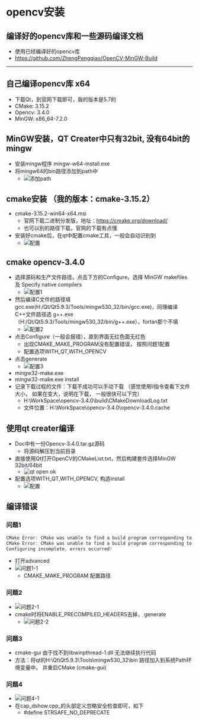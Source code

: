 # opencv安装

## 编译好的opencv库和一些源码编译文档

* 使用已经编译好的opencv库
* https://github.com/ZhengPengqiao/OpenCV-MinGW-Build

-------------------------------------------------------------------

## 自己编译opencv库 x64

* 下载Qt，到官网下载即可，我的版本是5.7的
* CMake: 3.15.2
* Opencv: 3.4.0
* MinGW: x86_64-7.2.0

## MinGW安装，QT Creater中只有32bit, 没有64bit的mingw

* 安装mingw程序 mingw-w64-install.exe
* 将mingw64的bin路径添加到path中
  * ![添加path](image/2019-08-26-20-29-37.png)

## cmake安装 （我的版本：cmake-3.15.2）

* cmake-3.15.2-win64-x64.msi
  * 官网下载二进制分发版，地址：https://cmake.org/download/
  * 也可以别的路径下载，官网的下载有点慢
* 安装好cmake后，在qt中配置cmake工具，一般会自动识别到
  * ![配置](./image/2019-08-25-13-44-14.png)

## cmake opencv-3.4.0

* 选择源码和生产文件路径，点击下方的Configure，选择 MinGW makefiles 及 Specify native compilers
  * ![配置1](image/2019-08-26-20-55-41.png)
* 然后编译C文件的路径填gcc.exe(H:/Qt/Qt5.9.3/Tools/mingw530_32/bin/gcc.exe)，同理编译C++文件路径选 g++.exe（H:/Qt/Qt5.9.3/Tools/mingw530_32/bin/g++.exe），fortan那个不填
  * ![配置2](image/2019-08-26-20-58-34.png)
* 点击Configure（一般会报错），直到界面无红色面无红色
  * 出现CMAKE_MAKE_PROGRAM没有配置错误， 按照问题1配置
  * 配置选项WITH_QT,WITH_OPENCV
* 点击generate
  * ![配置3](image/2019-08-26-22-22-05.png)
* mingw32-make.exe
* mingw32-make.exe install
* 记录下载过程的文件：下载不成功可以手动下载 （感觉使用ll指令查看下文件大小， 如果在变大，说明在下载， 一般很快可以下完）
  * H:\WorkSpace\opencv-3.4.0\build\CMakeDownloadLog.txt
  * 文件位置：H:\WorkSpace\opencv-3.4.0\opencv-3.4.0\.cache

## 使用qt creater编译

* Doc中有一份Opencv-3.4.0.tar.gz源码
  * 将源码解压到当前目录
* 直接使用Qt打开OpenCV的CMakeList.txt，然后构建套件选择MinGW 32bit/64bit
  * ![qt open ok](image/2019-08-25-20-33-09.png)
* 配置选项WITH_QT,WITH_OPENCV, 构造install
  * ![配置](image/2019-08-25-21-31-30.png)

## 编译错误

### 问题1

```c
CMake Error: CMake was unable to find a build program corresponding to "MinGW Makefiles".  CMAKE_MAKE_PROGRAM is not set.  You probably need to select a different build tool.
CMake Error: CMake was unable to find a build program corresponding to "MinGW Makefiles".  CMAKE_MAKE_PROGRAM is not set.  You probably need to select a different build tool.
Configuring incomplete, errors occurred!
```

* 打开advanced
* ![问题1-1](image/2019-08-26-21-15-11.png)
  * CMAKE_MAKE_PROGRAM 配置路径

### 问题2

* ![问题2-1](image/2019-08-26-22-35-38.png)
* cmake时将ENABLE_PRECOMPILED_HEADERS去掉， generate
  * ![问题2-2](image/2019-08-26-22-53-18.png)

### 问题3

* cmake-gui 由于找不到libwinpthread-1.dll  无法继续执行代码
* 方法：将qt的H:\Qt\Qt5.9.3\Tools\mingw530_32\bin    路径加入到系统Path环境变量中。 并重启CMake (cmake-gui)

### 问题4

* ![问题4-1](image/2019-08-26-23-46-36.png)
* 在cap_dshow.cpp_的头部定义忽略安全检查即可，如下
  * #define STRSAFE_NO_DEPRECATE
